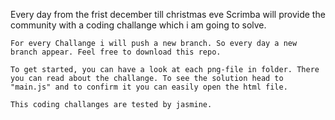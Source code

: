 

Every day from the frist december till christmas eve Scrimba will provide the community with a coding challange which i am going to solve.

    For every Challange i will push a new branch. So every day a new branch appear. Feel free to download this repo.

    To get started, you can have a look at each png-file in folder. There you can read about the challange. To see the solution head to "main.js" and to confirm it you can easily open the html file.

    This coding challanges are tested by jasmine.


